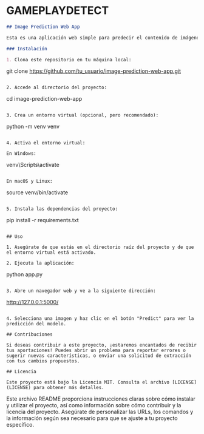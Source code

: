 # GAMEPLAYDETECT

```markdown
## Image Prediction Web App

Esta es una aplicación web simple para predecir el contenido de imágenes utilizando un modelo de aprendizaje automático previamente entrenado.

### Instalación

1. Clona este repositorio en tu máquina local:
```

git clone https://github.com/tu_usuario/image-prediction-web-app.git

```

2. Accede al directorio del proyecto:

```

cd image-prediction-web-app

```

3. Crea un entorno virtual (opcional, pero recomendado):

```

python -m venv venv

```

4. Activa el entorno virtual:

En Windows:

```

venv\Scripts\activate

```

En macOS y Linux:

```

source venv/bin/activate

```

5. Instala las dependencias del proyecto:

```

pip install -r requirements.txt

```

## Uso

1. Asegúrate de que estás en el directorio raíz del proyecto y de que el entorno virtual está activado.

2. Ejecuta la aplicación:

```

python app.py

```

3. Abre un navegador web y ve a la siguiente dirección:

```

http://127.0.0.1:5000/

```

4. Selecciona una imagen y haz clic en el botón "Predict" para ver la predicción del modelo.

## Contribuciones

Si deseas contribuir a este proyecto, ¡estaremos encantados de recibir tus aportaciones! Puedes abrir un problema para reportar errores o sugerir nuevas características, o enviar una solicitud de extracción con tus cambios propuestos.

## Licencia

Este proyecto está bajo la Licencia MIT. Consulta el archivo [LICENSE](LICENSE) para obtener más detalles.
```

Este archivo README proporciona instrucciones claras sobre cómo instalar y utilizar el proyecto, así como información sobre cómo contribuir y la licencia del proyecto. Asegúrate de personalizar las URLs, los comandos y la información según sea necesario para que se ajuste a tu proyecto específico.
